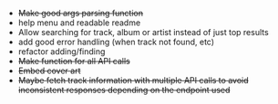 * ~~Make good args parsing function~~
* help menu and readable readme
* Allow searching for track, album or artist instead of just top results
* add good error handling (when track not found, etc)
* refactor adding/finding
* ~~Make function for all API calls~~
* ~~Embed cover art~~
* ~~Maybe fetch track information with multiple API calls to avoid inconsistent responses depending on the endpoint used~~